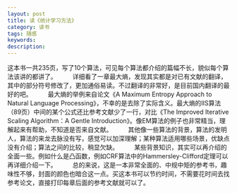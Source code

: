 ```yaml
---
layout: post
title: 读《统计学习方法》
category: 读书
tags: 随感
keywords: 
description: 
---
```

这本书一共235页，写了10个算法，可见每个算法都介绍的篇幅不长，貌似每个算法该讲的都讲了。 
　　 
详细看了一章最大熵，发现其实都是对已有文献的翻译，其中的部分符号修改了，更加通俗易读。不过翻译的非常好，是目前国内翻译的最好的吧。 
　　 
最大熵的举例来自论文《A Maximum Entropy Approach to Natural Language Processing》，不幸的是去除了实际含义。最大熵的IIS算法（89页）中间的某个公式还比参考文献少了一行，对比《The Improved Iterative Scaling Algorithm：A Gentle Introduction》。像EM算法的例子也非常精当，理解起来有帮助，不知道是否来自文献。 
　　 
其他像一些算法的背景，算法的发明人，算法的来龙去脉没有写，感觉可以加深理解；某种算法适用哪些场景，优缺点没有介绍；算法之间的比较，稍显欠缺。 
　　 
某些背景知识，其实可以再介绍的全面一些。例如什么是凸函数，例如CRF算法中的Hammersley-Clifford定理可以再详细介绍一下。 
　　 
总的来说，这是一本非常全面的、中规中矩的参考书，趣味性不够，封面的颜色也暗合这一点。买这本书可以节约时间，不需要花时间去找参考论文，直接打印每章后面的参考文献就可以了。



